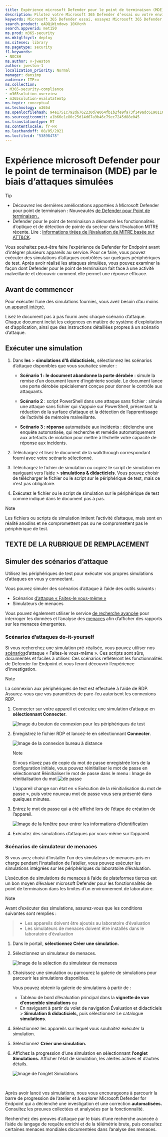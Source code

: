 ```yaml
---
title: Expérience microsoft Defender pour le point de terminaison (MDE) par le biais d’attaques simulées
description: Pilotez votre Microsoft 365 Defender d’essai ou votre environnement pilote.
keywords: Microsoft 365 Defender essai, essayez Microsoft 365 Defender, évaluez Microsoft 365 Defender, laboratoire d’évaluation Microsoft 365 Defender, pilote Microsoft 365 Defender, cybersécurité, menace avancée persistante, sécurité d’entreprise, appareils, appareil, identité, utilisateurs, données, applications, incidents, examen et correction automatisés, recherche avancée
search.product: eADQiWindows 10XVcnh
search.appverid: met150
ms.prod: m365-security
ms.mktglfcycl: deploy
ms.sitesec: library
ms.pagetype: security
f1.keywords:
- NOCSH
ms.author: v-jweston
author: jweston-1
localization_priority: Normal
manager: dansimp
audience: ITPro
ms.collection:
- M365-security-compliance
- m365solution-overview
- m365solution-evalutatemtp
ms.topic: conceptual
ms.technology: m365d
ms.openlocfilehash: 94e1751c792d6762230d7e064fb1b2fe9fa73f149adc6190110ce672988e2e0d
ms.sourcegitcommit: a1b66e1e80c25d14d67a9b46c79ec7245d88e045
ms.translationtype: MT
ms.contentlocale: fr-FR
ms.lasthandoff: 08/05/2021
ms.locfileid: "53898478"
---
```

# <a name="experience-microsoft-defender-for-endpoint-mde-through-simulated-attacks"></a>Expérience microsoft Defender pour le point de terminaison (MDE) par le biais d’attaques simulées

>[!TIP]
>
>- Découvrez les dernières améliorations apportées à Microsoft Defender pour point de terminaison : Nouveautés [de Defender pour Point de terminaison .](https://cloudblogs.microsoft.com/microsoftsecure/2018/11/15/whats-new-in-windows-defender-atp/)
>- Defender pour le point de terminaison a démontré les fonctionnalités d’optique et de détection de pointe du secteur dans l’évaluation MITRE récente. Lire : [Informations tirées de l’évaluation de MITRE basée sur ATT&CK](https://cloudblogs.microsoft.com/microsoftsecure/2018/12/03/insights-from-the-mitre-attack-based-evaluation-of-windows-defender-atp/).

Vous souhaitez peut-être faire l’expérience de Defender for Endpoint avant d’intégrer plusieurs appareils au service. Pour ce faire, vous pouvez exécuter des simulations d’attaques contrôlées sur quelques périphériques de test. Après avoir réalisé les attaques simulées, vous pouvez examiner la façon dont Defender pour le point de terminaison fait face à une activité malveillante et découvrir comment elle permet une réponse efficace.

## <a name="before-you-begin"></a>Avant de commencer

Pour exécuter l’une des simulations fournies, vous avez besoin d’au moins [un appareil intégré.](onboard-configure.md)

Lisez le document pas à pas fourni avec chaque scénario d’attaque. Chaque document inclut les exigences en matière de système d’exploitation et d’application, ainsi que des instructions détaillées propres à un scénario d’attaque.

## <a name="run-a-simulation"></a>Exécuter une simulation

1. Dans **les**  >  **simulations d'& didacticiels,** sélectionnez les scénarios d’attaque disponibles que vous souhaitez simuler :

   - **Scénario 1 : le document abandonne la porte dérobée** : simule la remise d’un document leurre d’ingénierie sociale. Le document lance une porte dérobée spécialement conçue pour donner le contrôle aux attaquants.

   - **Scénario 2** : script PowerShell dans une attaque sans fichier : simule une attaque sans fichier qui s’appuie sur PowerShell, présentant la réduction de la surface d’attaque et la détection de l’apprentissage de l’activité de mémoire malveillante.

   - **Scénario 3 : réponse** automatisée aux incidents : déclenche une enquête automatisée, qui recherche et remédie automatiquement aux artefacts de violation pour mettre à l’échelle votre capacité de réponse aux incidents.

2. Téléchargez et lisez le document de la walkthrough correspondant fourni avec votre scénario sélectionné.

3. Téléchargez le fichier de simulation ou copiez le script de simulation en naviguant vers l’aide  >  **simulations & didacticiels**. Vous pouvez choisir de télécharger le fichier ou le script sur le périphérique de test, mais ce n’est pas obligatoire.

4. Exécutez le fichier ou le script de simulation sur le périphérique de test comme indiqué dans le document pas à pas.

> [!NOTE]
> Les fichiers ou scripts de simulation imitent l’activité d’attaque, mais sont en réalité anodins et ne compromettent pas ou ne compromettent pas le périphérique de test.
>

## <a name="alternate-topic-text"></a>TEXTE DE LA RUBRIQUE DE REMPLACEMENT

## <a name="simulate-attack-scenarios"></a>Simuler des scénarios d’attaque

Utilisez les périphériques de test pour exécuter vos propres simulations d’attaques en vous y connectant.

Vous pouvez simuler des scénarios d’attaque à l’aide des outils suivants :

- Scénarios [d’attaque « Faites-le vous-même »](https://securitycenter.windows.com/tutorials)
- Simulateurs de menaces

Vous pouvez également utiliser le service [de recherche avancée](advanced-hunting-overview.md) pour interroger les données et l’analyse des [menaces](threat-analytics.md) afin d’afficher des rapports sur les menaces émergentes.

### <a name="do-it-yourself-attack-scenarios"></a>Scénarios d’attaques do-it-yourself

Si vous recherchez une simulation pré-réalisée, vous pouvez utiliser nos [scénarios](https://securitycenter.windows.com/tutorials)d’attaque « Faites-le vous-même ». Ces scripts sont sûrs, documentés et faciles à utiliser. Ces scénarios reflèteront les fonctionnalités de Defender for Endpoint et vous feront découvrir l’expérience d’investigation.

>[!NOTE]
>La connexion aux périphériques de test est effectuée à l’aide de RDP. Assurez-vous que vos paramètres de pare-feu autorisent les connexions RDP.

1. Connecter sur votre appareil et exécutez une simulation d’attaque en **sélectionnant Connecter**.

    ![Image du bouton de connexion pour les périphériques de test](images/test-machine-table.png)

2. Enregistrez le fichier RDP et lancez-le en sélectionnant **Connecter**.

    ![Image de la connexion bureau à distance](images/remote-connection.png)

    >[!NOTE]
    >Si vous n’avez pas de copie du mot de passe enregistrée lors  de la configuration initiale, vous pouvez réinitialiser le mot de passe en sélectionnant Réinitialiser le mot de passe dans le menu : Image de réinitialisation du mot ![ de passe](images/reset-password-test-machine.png)
    >
    > L’appareil change son état en « Exécution de la réinitialisation du mot de passe », puis votre nouveau mot de passe vous sera présenté dans quelques minutes.

3. Entrez le mot de passe qui a été affiché lors de l’étape de création de l’appareil.

   ![Image de la fenêtre pour entrer les informations d’identification](images/enter-password.png)

4. Exécutez des simulations d’attaques par vous-même sur l’appareil.

### <a name="threat-simulator-scenarios"></a>Scénarios de simulateur de menaces

Si vous avez choisi d’installer l’un des simulateurs de menaces pris en charge pendant l’installation de l’atelier, vous pouvez exécuter les simulations intégrées sur les périphériques du laboratoire d’évaluation.

L’exécution de simulations de menaces à l’aide de plateformes tierces est un bon moyen d’évaluer microsoft Defender pour les fonctionnalités de point de terminaison dans les limites d’un environnement de laboratoire.

>[!NOTE]
>
>Avant d’exécuter des simulations, assurez-vous que les conditions suivantes sont remplies :

>- Les appareils doivent être ajoutés au laboratoire d’évaluation
>- Les simulateurs de menaces doivent être installés dans le laboratoire d’évaluation

1. Dans le portail, **sélectionnez Créer une simulation.**

2. Sélectionnez un simulateur de menaces.

    ![Image de la sélection du simulateur de menaces](images/select-simulator.png)

3. Choisissez une simulation ou parcourez la galerie de simulations pour parcourir les simulations disponibles.

    Vous pouvez obtenir la galerie de simulations à partir de :
    - Tableau de bord d’évaluation principal dans la **vignette de vue d’ensemble simulations** ou
    - En naviguant à partir du volet de navigation Évaluation et didacticiels  >  **Simulation & didacticiels,** puis sélectionnez Le catalogue **simulations**.

4. Sélectionnez les appareils sur lequel vous souhaitez exécuter la simulation.

5. Sélectionnez **Créer une simulation.**

6. Affichez la progression d’une simulation en sélectionnant **l’onglet Simulations.** Afficher l’état de simulation, les alertes actives et d’autres détails.

    ![Image de l’onglet Simulations](images/simulations-tab.png)
<br>

Après avoir lancé vos simulations, nous vous encourageons à parcourir la barre de progression de l’atelier et à explorer Microsoft Defender for Endpoint qui a déclenché une investigation et une correction **automatisées.** Consultez les preuves collectées et analysées par la fonctionnalité.

Recherchez des preuves d’attaque par le biais d’une recherche avancée à l’aide du langage de requête enrichi et de la télémétrie brute, puis consultez certaines menaces mondiales documentées dans l’analyse des menaces.
